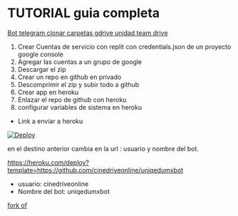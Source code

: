 # TUTORIAL guia completa
[Bot telegram clonar carpetas gdrive unidad team drive](https://uniq.edu.mx/bot-telegram-clonar-copiar-carpetas-gdrive-unidad-compartida/)

1. Crear Cuentas de servicio con replit con credentials.json de un proyecto google console
2. Agregar las cuentas a un grupo de google
3. Descargar el zip
4. Crear un repo en github en privado
5. Descomprimir el zip y subir todo a github
6. Crear app en heroku
7. Enlazar el repo de github con heroku
8. configurar variables de sistema en heroku


- Link a enviar a heroku 

[![Deploy](https://www.herokucdn.com/deploy/button.svg)](https://heroku.com/deploy?template=https://github.com/cinedriveonline/uniqedumxbot)

en el destino anterior cambia en la url : usuario y nombre del bot.

https://heroku.com/deploy?template=https://github.com/cinedriveonline/uniqedumxbot

- usuario: cinedriveonline
- Nombre del bot: uniqedumxbot

[fork of](https://github.com/jagrit007/Telegram-CloneBot)
